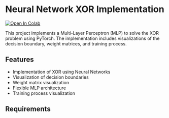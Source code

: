 # Neural Network XOR Implementation

[![Open In Colab](https://colab.research.google.com/assets/colab-badge.svg)](https://colab.research.google.com/github/bqpro1/neural-network-xor/blob/main/simple_NN.ipynb)

This project implements a Multi-Layer Perceptron (MLP) to solve the XOR problem using PyTorch. The implementation includes visualizations of the decision boundary, weight matrices, and training process.

## Features
- Implementation of XOR using Neural Networks
- Visualization of decision boundaries
- Weight matrix visualization
- Flexible MLP architecture
- Training process visualization

## Requirements

